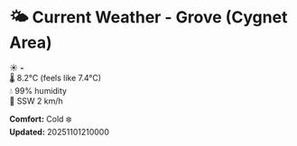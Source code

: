 # 🌤️ Current Weather - Grove (Cygnet Area)

☀️ **-**  
🌡️ 8.2°C (feels like 7.4°C)  
💧 99% humidity  
💨 SSW 2 km/h  

**Comfort:** Cold ❄️  
**Updated:** 20251101210000
